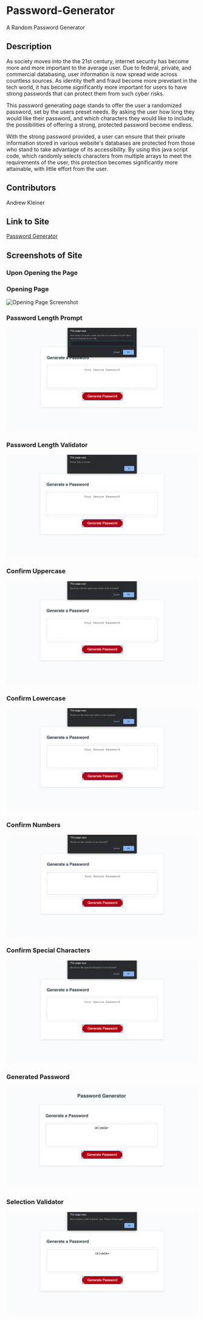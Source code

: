 # Password-Generator
A Random Password Generator

## Description

As society moves into the the 21st century, internet security has become more and more important to the average user. Due to federal, private, and commercial databasing, user information is now spread wide across countless sources. As identity theft and fraud become more prevelant in the tech world, it has become significantly more important for users to have strong passwords that can protect them from such cyber risks.

This password generating page stands to offer the user a randomized password, set by the users preset needs. By asking the user how long they would like their password, and which characters they would like to include, the possibilities of offering a strong, protected password become endless. 

With the strong password provided, a user can ensure that their private information stored in various website's databases are protected from those who stand to take advantage of its accessibility. By using this java script code, which randomly selects characters from multiple arrays to meet the requirements of the user, this protection becomes significantly more attainable, with little effort from the user.

## Contributors
Andrew Kleiner

## Link to Site

[Password Generator](https://akleiner26.github.io/Password-Generator/)

## Screenshots of Site
### Upon Opening the Page
### Opening Page
<img src="/assets/openingPage" alt="Opening Page Screenshot">

### Password Length Prompt
<img src="/Assets/passwordLengthPrompt.png" alt="Password Length Prompt Screenshot">

### Password Length Validator
<img src="/Assets/lengthValidator.png" alt="Password Legth Validator Screenshot">

### Confirm Uppercase
<img src="/Assets/confirmUppercase.png" alt="Confirm Uppercase Screenshot">

### Confirm Lowercase
<img src="/Assets/confirmLowercase.png" alt="Confirm Lowercase Screenshot">

### Confirm Numbers
<img src="/Assets/confirmNumbers.png" alt="Confirm Numbers Screenshot">

### Confirm Special Characters
<img src="/Assets/confirmSpecialCharacters.png" alt="Confirm Special Characters Screenshot">

### Generated Password
<img src="/Assets/passwordGenerated.png" alt="Password Generated Screenshot">

### Selection Validator
<img src="/Assets/inputValidator.png" alt="Validator of Selections Screenshot">

